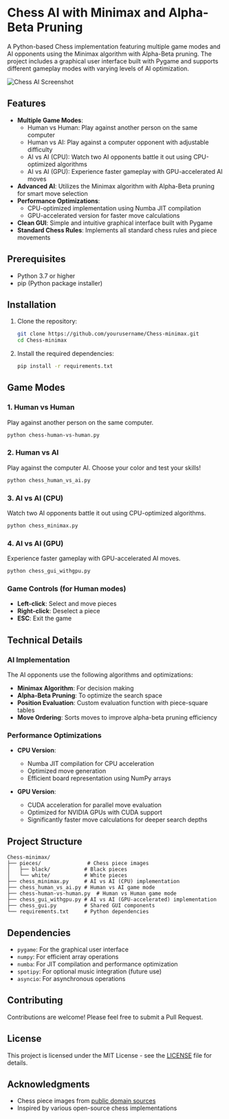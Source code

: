 # Chess AI with Minimax and Alpha-Beta Pruning

A Python-based Chess implementation featuring multiple game modes and AI opponents using the Minimax algorithm with Alpha-Beta pruning. The project includes a graphical user interface built with Pygame and supports different gameplay modes with varying levels of AI optimization.

![Chess AI Screenshot](images/screenshot.png)

## Features

- **Multiple Game Modes**:
  - Human vs Human: Play against another person on the same computer
  - Human vs AI: Play against a computer opponent with adjustable difficulty
  - AI vs AI (CPU): Watch two AI opponents battle it out using CPU-optimized algorithms
  - AI vs AI (GPU): Experience faster gameplay with GPU-accelerated AI moves
- **Advanced AI**: Utilizes the Minimax algorithm with Alpha-Beta pruning for smart move selection
- **Performance Optimizations**:
  - CPU-optimized implementation using Numba JIT compilation
  - GPU-accelerated version for faster move calculations
- **Clean GUI**: Simple and intuitive graphical interface built with Pygame
- **Standard Chess Rules**: Implements all standard chess rules and piece movements

## Prerequisites

- Python 3.7 or higher
- pip (Python package installer)

## Installation

1. Clone the repository:
   ```bash
   git clone https://github.com/yourusername/Chess-minimax.git
   cd Chess-minimax
   ```

2. Install the required dependencies:
   ```bash
   pip install -r requirements.txt
   ```

## Game Modes

### 1. Human vs Human
Play against another person on the same computer.
```bash
python chess-human-vs-human.py
```

### 2. Human vs AI
Play against the computer AI. Choose your color and test your skills!
```bash
python chess_human_vs_ai.py
```

### 3. AI vs AI (CPU)
Watch two AI opponents battle it out using CPU-optimized algorithms.
```bash
python chess_minimax.py
```

### 4. AI vs AI (GPU)
Experience faster gameplay with GPU-accelerated AI moves.
```bash
python chess_gui_withgpu.py
```

### Game Controls (for Human modes)
- **Left-click**: Select and move pieces
- **Right-click**: Deselect a piece
- **ESC**: Exit the game

## Technical Details

### AI Implementation

The AI opponents use the following algorithms and optimizations:
- **Minimax Algorithm**: For decision making
- **Alpha-Beta Pruning**: To optimize the search space
- **Position Evaluation**: Custom evaluation function with piece-square tables
- **Move Ordering**: Sorts moves to improve alpha-beta pruning efficiency

### Performance Optimizations

- **CPU Version**:
  - Numba JIT compilation for CPU acceleration
  - Optimized move generation
  - Efficient board representation using NumPy arrays

- **GPU Version**:
  - CUDA acceleration for parallel move evaluation
  - Optimized for NVIDIA GPUs with CUDA support
  - Significantly faster move calculations for deeper search depths

## Project Structure

```
Chess-minimax/
├── pieces/               # Chess piece images
│   ├── black/           # Black pieces
│   └── white/           # White pieces
├── chess_minimax.py     # AI vs AI (CPU) implementation
├── chess_human_vs_ai.py # Human vs AI game mode
├── chess-human-vs-human.py  # Human vs Human game mode
├── chess_gui_withgpu.py # AI vs AI (GPU-accelerated) implementation
├── chess_gui.py         # Shared GUI components
└── requirements.txt     # Python dependencies
```

## Dependencies

- `pygame`: For the graphical user interface
- `numpy`: For efficient array operations
- `numba`: For JIT compilation and performance optimization
- `spotipy`: For optional music integration (future use)
- `asyncio`: For asynchronous operations

## Contributing

Contributions are welcome! Please feel free to submit a Pull Request.

## License

This project is licensed under the MIT License - see the [LICENSE](LICENSE) file for details.

## Acknowledgments

- Chess piece images from [public domain sources](https://en.wikipedia.org/wiki/Chess_piece)
- Inspired by various open-source chess implementations
